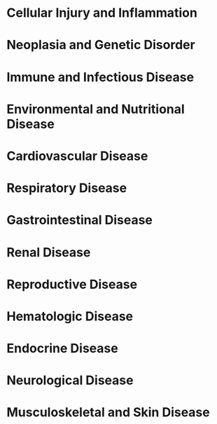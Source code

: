 # Cellular Injury and Inflammation
# Neoplasia and Genetic Disorder
# Immune and Infectious Disease
# Environmental and Nutritional Disease
# Cardiovascular Disease
# Respiratory Disease
# Gastrointestinal Disease
# Renal Disease 
# Reproductive Disease 
# Hematologic Disease
# Endocrine Disease 
# Neurological Disease
# Musculoskeletal and Skin Disease
